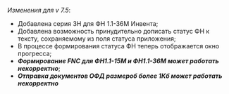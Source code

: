 ﻿_Изменения для v 7.5_:
- Добавлена серия ЗН для ФН 1.1-36М Инвента;
- Добавлена возможность принудительно дописать статус ФН к тексту, сохраняемому из поля статуса приложения;
- В процессе формирования статуса ФН теперь отображается окно прогресса;
- ***Формирование FNC для ФН1.1-15М и ФН1.1-36М может работать некорректно***;
- ***Отправка документов ОФД размероб более 1Кб может работать некорректно***
